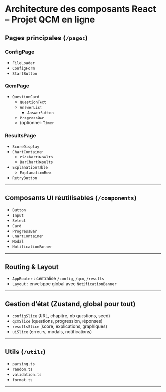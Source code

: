 # Architecture des composants React – Projet QCM en ligne

## Pages principales (`/pages`)

### ConfigPage
- `FileLoader`
- `ConfigForm`
- `StartButton`

### QcmPage
- `QuestionCard`
  - `QuestionText`
  - `AnswerList`
    - `AnswerButton`
  - `ProgressBar`
  - (optionnel) `Timer`

### ResultsPage
- `ScoreDisplay`
- `ChartContainer`
  - `PieChartResults`
  - `BarChartResults`
- `ExplanationTable`
  - `ExplanationRow`
- `RetryButton`

---

## Composants UI réutilisables (`/components`)
- `Button`
- `Input`
- `Select`
- `Card`
- `ProgressBar`
- `ChartContainer`
- `Modal`
- `NotificationBanner`

---

## Routing & Layout
- `AppRouter` : centralise `/config`, `/qcm`, `/results`
- `Layout` : enveloppe global avec `NotificationBanner`

---

## Gestion d’état (Zustand, global pour tout)
- `configSlice` (URL, chapitre, nb questions, seed)
- `qcmSlice` (questions, progression, réponses)
- `resultsSlice` (score, explications, graphiques)
- `uiSlice` (erreurs, modals, notifications)

---

## Utils (`/utils`)
- `parsing.ts`
- `random.ts`
- `validation.ts`
- `format.ts`

---
